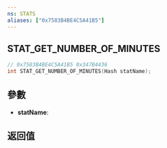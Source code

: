 ```yaml
---
ns: STATS
aliases: ["0x7583B4BE4C5A41B5"]
---
```

## STAT_GET_NUMBER_OF_MINUTES

```c
// 0x7583B4BE4C5A41B5 0x347B4436
int STAT_GET_NUMBER_OF_MINUTES(Hash statName);
```


## 參數
* **statName**: 

## 返回值
